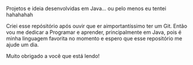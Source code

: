 Projetos e ideia desenvolvidas em Java... ou pelo menos eu tentei hahahahah

Criei esse repósitório após ouvir que er aimportantíssimo ter um Git. Então vou me dedicar a Programar e aprender, principalmente em Java, pois é minha linguagem favorita no momento e espero que esse repositório me ajude um dia.

Muito obrigado a você que está lendo!
